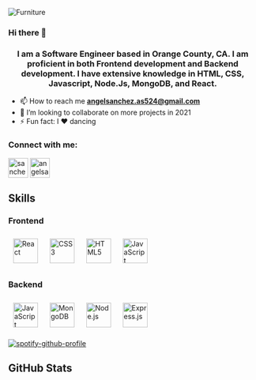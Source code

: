 ![Furniture](https://user-images.githubusercontent.com/66194627/111115963-8fa0e280-8522-11eb-8f1e-e215b98f8687.png)

### Hi there 👋


<h3 align="center">I am a Software Engineer based in Orange County, CA. I am proficient in both Frontend development and Backend development. I have extensive knowledge in HTML, CSS, Javascript, Node.Js, MongoDB, and React.</h3>



- 📫 How to reach me **angelsanchez.as524@gmail.com**
- 👯 I’m looking to collaborate on more projects in 2021  
- ⚡ Fun fact: I ❤ dancing 

<h3 align="left">Connect with me:</h3>
<p align="left">
<a href="https://twitter.com/sanchez27_angel" target="blank"><img align="center" src="https://user-images.githubusercontent.com/66194627/111112821-0edfe780-851e-11eb-8063-7c0ae75f285a.png" alt="sanchez27_angel" height="40" width="40" /></a>
<a href="https://www.linkedin.com/in/angel-sanchez-a09723190/" target="blank"><img align="center" src="https://user-images.githubusercontent.com/66194627/111111580-d939ff00-851b-11eb-99a8-efec902f2c1a.png" alt="angelsanchez" height="40" width="40" /></a>
</p> 


## Skills  
 
### Frontend  
 
<div>  
<img style="margin: 10px" src="https://profilinator.rishav.dev/skills-assets/react-original-wordmark.svg" alt="React" height="50" />  
<img style="margin: 10px" src="https://profilinator.rishav.dev/skills-assets/css3-original-wordmark.svg" alt="CSS3" height="50" />  
<img style="margin: 10px" src="https://profilinator.rishav.dev/skills-assets/html5-original-wordmark.svg" alt="HTML5" height="50" />  
<img style="margin: 10px" src="https://profilinator.rishav.dev/skills-assets/javascript-original.svg" alt="JavaScript" height="50" />  
</div>

 
### Backend  
 
<div>  
<img style="margin: 10px" src="https://profilinator.rishav.dev/skills-assets/javascript-original.svg" alt="JavaScript" height="50" /> 
<img style="margin: 10px" src="https://profilinator.rishav.dev/skills-assets/mongodb-original-wordmark.svg" alt="MongoDB" height="50" />  
<img style="margin: 10px" src="https://profilinator.rishav.dev/skills-assets/nodejs-original-wordmark.svg" alt="Node.js" height="50" />  
<img style="margin: 10px" src="https://profilinator.rishav.dev/skills-assets/express-original-wordmark.svg" alt="Express.js" height="50" />  
</div>
</td><td valign="top" width="50%">
 
 
 [![spotify-github-profile](https://spotify-github-profile.vercel.app/api/view?uid=angelsanchezbazan&cover_image=true&theme=default)](https://github.com/kittinan/spotify-github-profile)
 
 ## GitHub Stats



